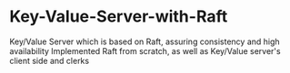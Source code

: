 # Key-Value-Server-with-Raft
Key/Value Server which is based on Raft, assuring consistency and high availability
Implemented Raft from scratch, as well as Key/Value server's client side and clerks
